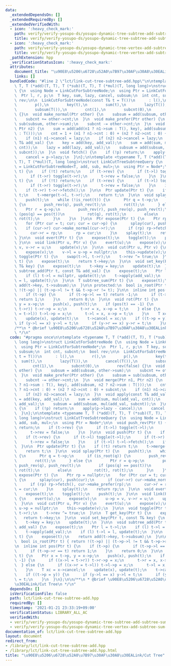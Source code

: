 ```yaml
---
data:
  _extendedDependsOn: []
  _extendedRequiredBy: []
  _extendedVerifiedWith:
  - icon: ':heavy_check_mark:'
    path: verify/verify-yosupo-ds/yosupo-dynamic-tree-subtree-add-subtree-sum.test.cpp
    title: verify/verify-yosupo-ds/yosupo-dynamic-tree-subtree-add-subtree-sum.test.cpp
  - icon: ':heavy_check_mark:'
    path: verify/verify-yosupo-ds/yosupo-dynamic-tree-vertex-add-subtree-sum-2.test.cpp
    title: verify/verify-yosupo-ds/yosupo-dynamic-tree-vertex-add-subtree-sum-2.test.cpp
  _pathExtension: hpp
  _verificationStatusIcon: ':heavy_check_mark:'
  attributes:
    document_title: "\u90E8\u5206\u6728\u52A0\u7B97\u30AF\u30A8\u30EALink/Cut Tree"
    links: []
  bundledCode: "#line 2 \"lct/link-cut-tree-subtree-add.hpp\"\n\ntemplate <typename\
    \ T, T (*add)(T, T), T (*sub)(T, T), T (*mul)(T, long long)>\nstruct LinkCutForSubtreeNode\
    \ {\n  using Node = LinkCutForSubtreeNode;\n  using Ptr = LinkCutForSubtreeNode*;\n\
    \  Ptr l, r, p;\n  T key, sum, lazy, cancel, subsum;\n  int cnt, subcnt;\n  bool\
    \ rev;\n\n  LinkCutForSubtreeNode(const T& t = T())\n      : l(),\n        r(),\n\
    \        p(),\n        key(t),\n        sum(t),\n        lazy(T()),\n        cancel(T()),\n\
    \        subsum(T()),\n        cnt(1),\n        subcnt(0),\n        rev(false)\
    \ {}\n  void make_normal(Ptr other) {\n    subsum = add(subsum, other->sum);\n\
    \    subcnt += other->cnt;\n  }\n  void make_prefer(Ptr other) {\n    subsum =\
    \ sub(subsum, other->sum);\n    subcnt -= other->cnt;\n  }\n  void merge(Ptr n1,\
    \ Ptr n2) {\n    sum = add(add(n1 ? n1->sum : T(), key), add(subsum, n2 ? n2->sum\
    \ : T()));\n    cnt = 1 + (n1 ? n1->cnt : 0) + (n2 ? n2->cnt : 0) + subcnt;\n\
    \    if (n1) n1->cancel = lazy;\n    if (n2) n2->cancel = lazy;\n  }\n  void apply(const\
    \ T& add_val) {\n    key = add(key, add_val);\n    sum = add(sum, mul(add_val,\
    \ cnt));\n    lazy = add(lazy, add_val);\n    subsum = add(subsum, mul(add_val,\
    \ subcnt));\n  }\n  void fetch() {\n    if (!p) return;\n    apply(p->lazy - cancel);\n\
    \    cancel = p->lazy;\n  }\n};\n\ntemplate <typename T, T (*add)(T, T), T (*sub)(T,\
    \ T), T (*mul)(T, long long)>\nstruct LinkCutTreeSubtreeQuery {\n  using Node\
    \ = LinkCutForSubtreeNode<T, add, sub, mul>;\n  using Ptr = Node*;\n\n  void push_rev(Ptr\
    \ t) {\n    if (!t) return;\n    if (t->rev) {\n      if (t->l) toggle(t->l);\n\
    \      if (t->r) toggle(t->r);\n      t->rev = false;\n    }\n  }\n\n  void push(Ptr\
    \ t) {\n    if (!t) return;\n    if (t->rev) {\n      if (t->l) toggle(t->l);\n\
    \      if (t->r) toggle(t->r);\n      t->rev = false;\n    }\n    if (t->l) t->l->fetch();\n\
    \    if (t->r) t->r->fetch();\n  }\n\n  Ptr update(Ptr t) {\n    if (!t) return\
    \ t;\n    t->merge(t->l, t->r);\n    return t;\n  }\n\n  void splay(Ptr t) {\n\
    \    push(t);\n    while (!is_root(t)) {\n      Ptr q = t->p;\n      if (is_root(q))\
    \ {\n        push_rev(q), push_rev(t);\n        rot(t);\n      } else {\n    \
    \    Ptr r = q->p;\n        push_rev(r), push_rev(q), push_rev(t);\n        if\
    \ (pos(q) == pos(t))\n          rot(q), rot(t);\n        else\n          rot(t),\
    \ rot(t);\n      }\n    }\n  }\n\n  Ptr expose(Ptr t) {\n    Ptr rp = nullptr;\n\
    \    for (Ptr cur = t; cur; cur = cur->p) {\n      splay(cur), push(cur);\n  \
    \    if (cur->r) cur->make_normal(cur->r);\n      if (rp) rp->fetch(), cur->make_prefer(rp);\n\
    \      cur->r = rp;\n      rp = cur;\n    }\n    splay(t);\n    return rp;\n \
    \ }\n\n  void evert(Ptr t) {\n    expose(t);\n    toggle(t);\n    push(t);\n \
    \ }\n\n  void link(Ptr u, Ptr v) {\n    evert(u);\n    expose(v);\n    u->p =\
    \ v, v->r = u;\n    update(v);\n  }\n\n  void cut(Ptr u, Ptr v) {\n    evert(u);\n\
    \    expose(v);\n    v->l = u->p = nullptr;\n    this->update(v);\n  }\n\n  void\
    \ toggle(Ptr t) {\n    swap(t->l, t->r);\n    t->rev ^= true;\n  }\n\n  T get_key(Ptr\
    \ t) {\n    expose(t);\n    return t->key;\n  }\n\n  void set_key(Ptr t, const\
    \ T& key) {\n    expose(t);\n    t->key = key;\n    update(t);\n  }\n\n  void\
    \ subtree_add(Ptr t, const T& add_val) {\n    expose(t);\n    Ptr l = t->l;\n\
    \    if (l) t->l = nullptr, update(t);\n    t->apply(add_val);\n    if (l) t->l\
    \ = l, update(t);\n  }\n\n  T subtree_sum(Ptr t) {\n    expose(t);\n    return\
    \ add(t->key, t->subsum);\n  }\n\n protected:\n  bool is_root(Ptr t) { return\
    \ !(t->p) || (t->p->l != t && t->p->r != t); }\n\n  inline int pos(Ptr t) {\n\
    \    if (t->p) {\n      if (t->p->l == t) return -1;\n      if (t->p->r == t)\
    \ return 1;\n    }\n    return 0;\n  }\n\n  void rot(Ptr t) {\n    Ptr x = t->p,\
    \ y = x->p;\n    push(x), push(t);\n    if (pos(t) == -1) {\n      if ((x->l =\
    \ t->r)) t->r->p = x;\n      t->r = x, x->p = t;\n    } else {\n      if ((x->r\
    \ = t->l)) t->l->p = x;\n      t->l = x, x->p = t;\n    }\n    T xc = x->cancel;\n\
    \    update(x), update(t);\n    t->cancel = xc;\n    if ((t->p = y)) {\n     \
    \ if (y->l == x) y->l = t;\n      if (y->r == x) y->r = t;\n    }\n  }\n};\n\n\
    /**\n * @brief \u90E8\u5206\u6728\u52A0\u7B97\u30AF\u30A8\u30EALink/Cut Tree\n\
    \ */\n"
  code: "#pragma once\n\ntemplate <typename T, T (*add)(T, T), T (*sub)(T, T), T (*mul)(T,\
    \ long long)>\nstruct LinkCutForSubtreeNode {\n  using Node = LinkCutForSubtreeNode;\n\
    \  using Ptr = LinkCutForSubtreeNode*;\n  Ptr l, r, p;\n  T key, sum, lazy, cancel,\
    \ subsum;\n  int cnt, subcnt;\n  bool rev;\n\n  LinkCutForSubtreeNode(const T&\
    \ t = T())\n      : l(),\n        r(),\n        p(),\n        key(t),\n      \
    \  sum(t),\n        lazy(T()),\n        cancel(T()),\n        subsum(T()),\n \
    \       cnt(1),\n        subcnt(0),\n        rev(false) {}\n  void make_normal(Ptr\
    \ other) {\n    subsum = add(subsum, other->sum);\n    subcnt += other->cnt;\n\
    \  }\n  void make_prefer(Ptr other) {\n    subsum = sub(subsum, other->sum);\n\
    \    subcnt -= other->cnt;\n  }\n  void merge(Ptr n1, Ptr n2) {\n    sum = add(add(n1\
    \ ? n1->sum : T(), key), add(subsum, n2 ? n2->sum : T()));\n    cnt = 1 + (n1\
    \ ? n1->cnt : 0) + (n2 ? n2->cnt : 0) + subcnt;\n    if (n1) n1->cancel = lazy;\n\
    \    if (n2) n2->cancel = lazy;\n  }\n  void apply(const T& add_val) {\n    key\
    \ = add(key, add_val);\n    sum = add(sum, mul(add_val, cnt));\n    lazy = add(lazy,\
    \ add_val);\n    subsum = add(subsum, mul(add_val, subcnt));\n  }\n  void fetch()\
    \ {\n    if (!p) return;\n    apply(p->lazy - cancel);\n    cancel = p->lazy;\n\
    \  }\n};\n\ntemplate <typename T, T (*add)(T, T), T (*sub)(T, T), T (*mul)(T,\
    \ long long)>\nstruct LinkCutTreeSubtreeQuery {\n  using Node = LinkCutForSubtreeNode<T,\
    \ add, sub, mul>;\n  using Ptr = Node*;\n\n  void push_rev(Ptr t) {\n    if (!t)\
    \ return;\n    if (t->rev) {\n      if (t->l) toggle(t->l);\n      if (t->r) toggle(t->r);\n\
    \      t->rev = false;\n    }\n  }\n\n  void push(Ptr t) {\n    if (!t) return;\n\
    \    if (t->rev) {\n      if (t->l) toggle(t->l);\n      if (t->r) toggle(t->r);\n\
    \      t->rev = false;\n    }\n    if (t->l) t->l->fetch();\n    if (t->r) t->r->fetch();\n\
    \  }\n\n  Ptr update(Ptr t) {\n    if (!t) return t;\n    t->merge(t->l, t->r);\n\
    \    return t;\n  }\n\n  void splay(Ptr t) {\n    push(t);\n    while (!is_root(t))\
    \ {\n      Ptr q = t->p;\n      if (is_root(q)) {\n        push_rev(q), push_rev(t);\n\
    \        rot(t);\n      } else {\n        Ptr r = q->p;\n        push_rev(r),\
    \ push_rev(q), push_rev(t);\n        if (pos(q) == pos(t))\n          rot(q),\
    \ rot(t);\n        else\n          rot(t), rot(t);\n      }\n    }\n  }\n\n  Ptr\
    \ expose(Ptr t) {\n    Ptr rp = nullptr;\n    for (Ptr cur = t; cur; cur = cur->p)\
    \ {\n      splay(cur), push(cur);\n      if (cur->r) cur->make_normal(cur->r);\n\
    \      if (rp) rp->fetch(), cur->make_prefer(rp);\n      cur->r = rp;\n      rp\
    \ = cur;\n    }\n    splay(t);\n    return rp;\n  }\n\n  void evert(Ptr t) {\n\
    \    expose(t);\n    toggle(t);\n    push(t);\n  }\n\n  void link(Ptr u, Ptr v)\
    \ {\n    evert(u);\n    expose(v);\n    u->p = v, v->r = u;\n    update(v);\n\
    \  }\n\n  void cut(Ptr u, Ptr v) {\n    evert(u);\n    expose(v);\n    v->l =\
    \ u->p = nullptr;\n    this->update(v);\n  }\n\n  void toggle(Ptr t) {\n    swap(t->l,\
    \ t->r);\n    t->rev ^= true;\n  }\n\n  T get_key(Ptr t) {\n    expose(t);\n \
    \   return t->key;\n  }\n\n  void set_key(Ptr t, const T& key) {\n    expose(t);\n\
    \    t->key = key;\n    update(t);\n  }\n\n  void subtree_add(Ptr t, const T&\
    \ add_val) {\n    expose(t);\n    Ptr l = t->l;\n    if (l) t->l = nullptr, update(t);\n\
    \    t->apply(add_val);\n    if (l) t->l = l, update(t);\n  }\n\n  T subtree_sum(Ptr\
    \ t) {\n    expose(t);\n    return add(t->key, t->subsum);\n  }\n\n protected:\n\
    \  bool is_root(Ptr t) { return !(t->p) || (t->p->l != t && t->p->r != t); }\n\
    \n  inline int pos(Ptr t) {\n    if (t->p) {\n      if (t->p->l == t) return -1;\n\
    \      if (t->p->r == t) return 1;\n    }\n    return 0;\n  }\n\n  void rot(Ptr\
    \ t) {\n    Ptr x = t->p, y = x->p;\n    push(x), push(t);\n    if (pos(t) ==\
    \ -1) {\n      if ((x->l = t->r)) t->r->p = x;\n      t->r = x, x->p = t;\n  \
    \  } else {\n      if ((x->r = t->l)) t->l->p = x;\n      t->l = x, x->p = t;\n\
    \    }\n    T xc = x->cancel;\n    update(x), update(t);\n    t->cancel = xc;\n\
    \    if ((t->p = y)) {\n      if (y->l == x) y->l = t;\n      if (y->r == x) y->r\
    \ = t;\n    }\n  }\n};\n\n/**\n * @brief \u90E8\u5206\u6728\u52A0\u7B97\u30AF\u30A8\
    \u30EALink/Cut Tree\n */\n"
  dependsOn: []
  isVerificationFile: false
  path: lct/link-cut-tree-subtree-add.hpp
  requiredBy: []
  timestamp: '2021-01-21 23:33:19+09:00'
  verificationStatus: LIBRARY_ALL_AC
  verifiedWith:
  - verify/verify-yosupo-ds/yosupo-dynamic-tree-subtree-add-subtree-sum.test.cpp
  - verify/verify-yosupo-ds/yosupo-dynamic-tree-vertex-add-subtree-sum-2.test.cpp
documentation_of: lct/link-cut-tree-subtree-add.hpp
layout: document
redirect_from:
- /library/lct/link-cut-tree-subtree-add.hpp
- /library/lct/link-cut-tree-subtree-add.hpp.html
title: "\u90E8\u5206\u6728\u52A0\u7B97\u30AF\u30A8\u30EALink/Cut Tree"
---
```

